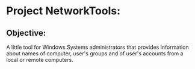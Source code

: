 # Project NetworkTools:

## Objective:

A little tool for Windows Systems administrators that provides information about names of computer, user's groups and of user's accounts from a local or remote computers.
